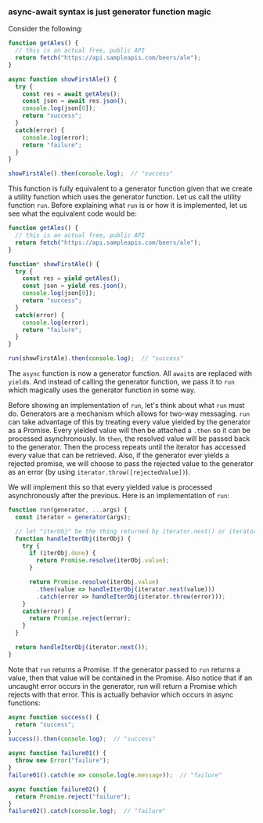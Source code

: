 ### async-await syntax is just generator function magic

Consider the following:

```javascript
function getAles() {
  // this is an actual free, public API
  return fetch("https://api.sampleapis.com/beers/ale");
}

async function showFirstAle() {
  try {
    const res = await getAles();
    const json = await res.json();
    console.log(json[0]);
    return "success";
  }
  catch(error) {
    console.log(error);
    return "failure";
  }
}

showFirstAle().then(console.log);  // "success"
```

This function is fully equivalent to a generator function given that we create a utility function which uses the generator function. Let us call the utility function `run`. Before explaining what `run` is or how it is implemented, let us see what the equivalent code would be:

```javascript
function getAles() {
  // this is an actual free, public API
  return fetch("https://api.sampleapis.com/beers/ale");
}

function* showFirstAle() {
  try {
    const res = yield getAles();
    const json = yield res.json();
    console.log(json[0]);
    return "success";
  }
  catch(error) {
    console.log(error);
    return "failure";
  }
}

run(showFirstAle).then(console.log);  // "success"
```

The `async` function is now a generator function. All `await`s are replaced with `yield`s. And instead of calling the generator function, we pass it to `run` which magically uses the generator function in some way.

Before showing an implementation of `run`, let's think about what `run` must do. Generators are a mechanism which allows for two-way messaging. `run` can take advantage of this by treating every value yielded by the generator as a Promise. Every yielded value will then be attached a `.then` so it can be processed asynchronously. In `then`, the resolved value will be passed back to the generator. Then the process repeats until the iterator has accessed every value that can be retrieved. Also, if the generator ever yields a rejected promise, we will choose to pass the rejected value to the generator as an error (by using `iterator.throw([rejectedValue])`).

We will implement this so that every yielded value is processed asynchronously after the previous. Here is an implementation of `run`:

```javascript
function run(generator, ...args) {
  const iterator = generator(args);

  // let "iterObj" be the thing returned by iterator.next() or iterator.throw()
  function handleIterObj(iterObj) {
    try {
      if (iterObj.done) {
        return Promise.resolve(iterObj.value);
      }

      return Promise.resolve(iterObj.value)
        .then(value => handleIterObj(iterator.next(value)))
        .catch(error => handleIterObj(iterator.throw(error)));
    }
    catch(error) {
      return Promise.reject(error);
    }
  }

  return handleIterObj(iterator.next());
}
```

Note that `run` returns a Promise. If the generator passed to `run` returns a value, then that value will be contained in the Promise. Also notice that if an uncaught error occurs in the generator, run will return a Promise which rejects with that error. This is actually behavior which occurs in async functions:

```javascript
async function success() {
  return "success";
}
success().then(console.log);  // "success"

async function failure01() {
  throw new Error("failure");
}
failure01().catch(e => console.log(e.message));  // "failure"

async function failure02() {
  return Promise.reject("failure");
}
failure02().catch(console.log);  // "failure"
```
